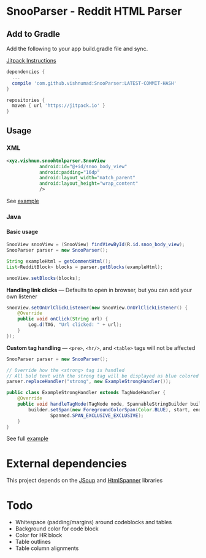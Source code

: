# SnooParser - Reddit HTML Parser

## Add to Gradle
Add the following to your app build.gradle file and sync. 

[Jitpack Instructions](https://jitpack.io/#vishnumad/SnooParser/)

```groovy
dependencies {
  ...
  compile 'com.github.vishnumad:SnooParser:LATEST-COMMIT-HASH'
}
```
```groovy
repositories {
  maven { url 'https://jitpack.io' }
}
```
    
## Usage

### XML
```xml
<xyz.vishnum.snoohtmlparser.SnooView
            android:id="@+id/snoo_body_view"
            android:padding="16dp"
            android:layout_width="match_parent"
            android:layout_height="wrap_content"
            />
```
See [example](app/src/main/res/layout/activity_example.xml)

### Java

#### Basic usage

```java
SnooView snooView = (SnooView) findViewById(R.id.snoo_body_view);
SnooParser parser = new SnooParser();

String exampleHtml = getCommentHtml();
List<RedditBlock> blocks = parser.getBlocks(exampleHtml);

snooView.setBlocks(blocks);
```

**Handling link clicks** — Defaults to open in browser, but you can add your own listener

```java
snooView.setOnUrlClickListener(new SnooView.OnUrlClickListener() {
    @Override
    public void onClick(String url) {
        Log.d(TAG, "Url clicked: " + url);
    }
});
```

**Custom tag handling** — `<pre>`, `<hr/>`, and `<table>` tags will not be affected

```java
SnooParser parser = new SnooParser();

// Override how the <strong> tag is handled
// All bold text with the strong tag will be displayed as blue colored text
parser.replaceHandler("strong", new ExampleStrongHandler());
```

```java
public class ExampleStrongHandler extends TagNodeHandler {
    @Override
    public void handleTagNode(TagNode node, SpannableStringBuilder builder, int start, int end) {
        builder.setSpan(new ForegroundColorSpan(Color.BLUE), start, end,
                Spanned.SPAN_EXCLUSIVE_EXCLUSIVE);
    }
}
```

See full [example](app/src/main/java/xyz/vishnum/snooparser/ExampleActivity.java)

# External dependencies
This project depends on the [JSoup](https://jsoup.org/download) and [HtmlSpanner](https://github.com/NightWhistler/HtmlSpanner) libraries

# Todo
* Whitespace (padding/margins) around codeblocks and tables
* Background color for code block
* Color for HR block
* Table outlines
* Table column alignments
